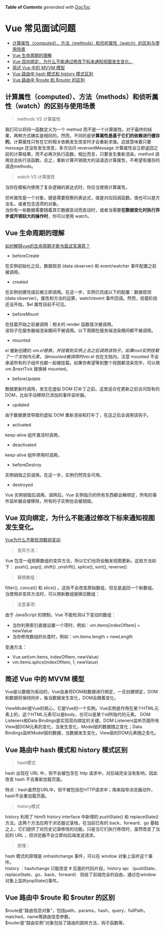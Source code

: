 <!-- START doctoc generated TOC please keep comment here to allow auto update -->
<!-- DON'T EDIT THIS SECTION, INSTEAD RE-RUN doctoc TO UPDATE -->
**Table of Contents**  *generated with [DocToc](https://github.com/thlorenz/doctoc)*

# Vue 常见面试问题

- [计算属性（computed）、方法（methods）和侦听属性（watch）的区别与使用场景](#%E8%AE%A1%E7%AE%97%E5%B1%9E%E6%80%A7computed%E6%96%B9%E6%B3%95methods%E5%92%8C%E4%BE%A6%E5%90%AC%E5%B1%9E%E6%80%A7watch%E7%9A%84%E5%8C%BA%E5%88%AB%E4%B8%8E%E4%BD%BF%E7%94%A8%E5%9C%BA%E6%99%AF)
- [Vue 生命周期的理解](#vue-%E7%94%9F%E5%91%BD%E5%91%A8%E6%9C%9F%E7%9A%84%E7%90%86%E8%A7%A3)
- [Vue 双向绑定，为什么不能通过修改下标来通知视图发生变化。](#vue-%E5%8F%8C%E5%90%91%E7%BB%91%E5%AE%9A%E4%B8%BA%E4%BB%80%E4%B9%88%E4%B8%8D%E8%83%BD%E9%80%9A%E8%BF%87%E4%BF%AE%E6%94%B9%E4%B8%8B%E6%A0%87%E6%9D%A5%E9%80%9A%E7%9F%A5%E8%A7%86%E5%9B%BE%E5%8F%91%E7%94%9F%E5%8F%98%E5%8C%96)
- [简述 Vue 中的 MVVM 模型](#%E7%AE%80%E8%BF%B0-vue-%E4%B8%AD%E7%9A%84-mvvm-%E6%A8%A1%E5%9E%8B)
- [Vue 路由中 hash 模式和 history 模式区别](#vue-%E8%B7%AF%E7%94%B1%E4%B8%AD-hash-%E6%A8%A1%E5%BC%8F%E5%92%8C-history-%E6%A8%A1%E5%BC%8F%E5%8C%BA%E5%88%AB)
- [Vue 路由中 $route 和 $router 的区别](#vue-%E8%B7%AF%E7%94%B1%E4%B8%AD-route-%E5%92%8C-router-%E7%9A%84%E5%8C%BA%E5%88%AB)

<!-- END doctoc generated TOC please keep comment here to allow auto update -->

## 计算属性（computed）、方法（methods）和侦听属性（watch）的区别与使用场景

> methods VS 计算属性

我们可以将同一函数定义为一个 method 而不是一个计算属性。对于最终的结果，两种方式确实是相同的。然而，不同的是**计算属性是基于它们的依赖进行缓存的**。计算属性只有在它的相关依赖发生改变时才会重新求值。这就意味着只要 message 还没有发生改变，多次访问 reversedMessage 计算属性会立即返回之前的计算结果，而不必再次执行函数。相比而言，只要发生重新渲染，method 调用总会执行该函数。总之，重新计算开销很大的话请选计算属性，不希望有缓存的请选methods。

> watch VS 计算属性

当你在模板内使用了复杂逻辑的表达式时，你应当使用计算属性。

侦听属性是一个对象，键是需要观察的表达式，值是对应回调函数。值也可以是方法名，或者包含选项的对象。  
当你有一些数据需要随着其它数据变动而变动时，或者当需要**在数据变化时执行异步或开销较大的操作时**，你可以使用 watch。

## Vue 生命周期的理解

[如何解释vue的生命周期才能令面试官满意？](https://segmentfault.com/a/1190000014376915)

- beforeCreate

在实例初始化之后，数据观测 (data observer) 和 event/watcher 事件配置之前被调用。

- created

在实例创建完成后被立即调用。在这一步，实例已完成以下的配置：数据观测 (data observer)，属性和方法的运算，watch/event 事件回调。然而，挂载阶段还没开始，$el 属性目前不可见。

- beforeMount

在挂载开始之前被调用：相关的 render 函数首次被调用。  
该钩子在服务器端渲染期间不被调用。以下周期在服务端渲染期间都不被调用。

- mounted

el 被新创建的 vm.$el 替换，并挂载到实例上去之后调用该钩子。如果 root 实例挂载了一个文档内元素，当 mounted 被调用时 vm.$el 也在文档内。注意 mounted 不会承诺所有的子组件也都一起被挂载。如果你希望等到整个视图都渲染完毕，可以用 vm.$nextTick 替换掉 mounted。  

- beforeUpdate

数据更新时调用，发生在虚拟 DOM 打补丁之前。这里适合在更新之前访问现有的 DOM，比如手动移除已添加的事件监听器。  

- updated

由于数据更改导致的虚拟 DOM 重新渲染和打补丁，在这之后会调用该钩子。

- activated

keep-alive 组件激活时调用。

- deactivated

keep-alive 组件停用时调用。

- beforeDestroy

实例销毁之前调用。在这一步，实例仍然完全可用。

- destroyed

Vue 实例销毁后调用。调用后，Vue 实例指示的所有东西都会解绑定，所有的事件监听器会被移除，所有的子实例也会被销毁。

## Vue 双向绑定，为什么不能通过修改下标来通知视图发生变化。

[Vue为什么不能检测数组变动](https://segmentfault.com/a/1190000015783546)

> 变异方法：

Vue 包含一组观察数组的变异方法，所以它们也将会触发视图更新。这些方法如下：
push(), pop(), shift() ,unshift(), splice(), sort(), reverse()

> 替换数组：

filter(), concat() 和 slice() 。这些不会改变原始数组，但总是返回一个新数组。当使用非变异方法时，可以用新数组替换旧数组：

> 注意事项:

由于 JavaScript 的限制，Vue 不能检测以下变动的数组：
- 当你利用索引直接设置一个项时，例如：vm.items[indexOfItem] = newValue
- 当你修改数组的长度时，例如：vm.items.length = newLength

变通方法：
- Vue.set(vm.items, indexOfItem, newValue)
- vm.items.splice(indexOfItem, 1, newValue)

## 简述 Vue 中的 MVVM 模型

Vue是以数据为驱动的，Vue自身将DOM和数据进行绑定，一旦创建绑定，DOM和数据将保持同步，每当数据发生变化，DOM会跟着变化。

ViewModel是Vue的核心，它是Vue的一个实例。Vue实例是作用在某个HTML元素上的，这个HTML元素可以是body，也可以是某个id所指代的元素。 DOM Listeners和Data Bindings是实现双向绑定的关键。DOM Listeners监听页面所有View层DOM元素的变化，当发生变化，Model层的数据随之变化；Data Bindings监听Model层的数据，当数据发生变化，View层的DOM元素随之变化。

## Vue 路由中 hash 模式和 history 模式区别

> hash模式

hash 出现在 URL 中，但不会被包含在 http 请求中，对后端完全没有影响，因此改变 hash 不会重新加载页面。

特点：hash虽然在URL中，但不被包括在HTTP请求中；用来指导浏览器动作，hash不会重加载页面。

> history模式

history 利用了 html5 history interface 中新增的 pushState() 和 replaceState() 方法。这两个方法应用于浏览器记录栈，在当前已有的 back、forward、go 基础之上，它们提供了对历史记录修改的功能。只是当它们执行修改时，虽然改变了当前的 URL ，但浏览器不会立即向后端发送请求。

> 原理：

hash 模式的原理是 onhashchange 事件，可以在 window 对象上监听这个事件。   
history ：hashchange 只能改变 # 后面的代码片段，history api （pushState、replaceState、go、back、forward） 则给了前端完全的自由，通过在window对象上监听popState()事件。

## Vue 路由中 $route 和 $router 的区别

$route是“路由信息对象”，包括path，params，hash，query，fullPath，matched，name等路由信息参数。  
$router是“路由实例”对象包括了路由的跳转方法，钩子函数等。

